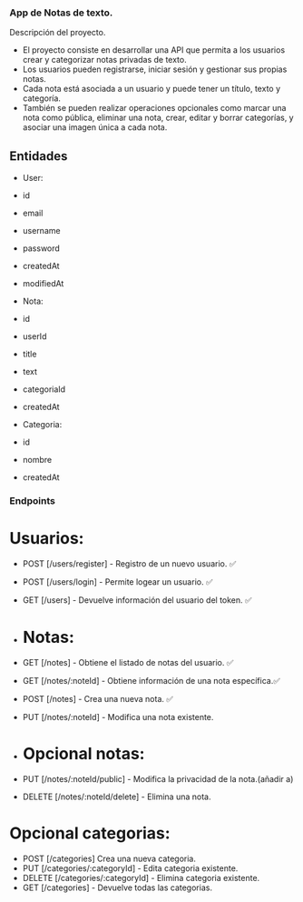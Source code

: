 ### App de Notas de texto.

Descripción del proyecto.

- El proyecto consiste en desarrollar una API que permita a los usuarios crear y categorizar notas privadas de texto.
- Los usuarios pueden registrarse, iniciar sesión y gestionar sus propias notas.
- Cada nota está asociada a un usuario y puede tener un título, texto y categoría.
- También se pueden realizar operaciones opcionales como marcar una nota como pública, eliminar una nota, crear, editar y borrar categorías, y asociar una imagen única a cada nota.

## Entidades

- User:

- id
- email
- username
- password
- createdAt
- modifiedAt

- Nota:

- id
- userId
- title
- text
- categoriaId
- createdAt

- Categoria:

- id
- nombre
- createdAt

### Endpoints

# Usuarios:

- POST [/users/register] - Registro de un nuevo usuario. ✅
- POST [/users/login] - Permite logear un usuario. ✅
- GET [/users] - Devuelve información del usuario del token. ✅

- # Notas:

- GET [/notes] - Obtiene el listado de notas del usuario. ✅
- GET [/notes/:noteId] - Obtiene información de una nota específica.✅
- POST [/notes] - Crea una nueva nota. ✅
- PUT [/notes/:noteId] - Modifica una nota existente.

- # Opcional notas:

- PUT [/notes/:noteId/public] - Modifica la privacidad de la nota.(añadir a)
- DELETE [/notes/:noteId/delete] - Elimina una nota.

# Opcional categorias:

- POST [/categories] Crea una nueva categoria.
- PUT [/categories/:categoryId] - Edita categoria existente.
- DELETE [/categories/:categoryId] - Elimina categoria existente.
- GET [/categories] - Devuelve todas las categorias.
